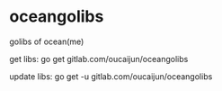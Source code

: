 # oceangolibs
golibs of ocean(me)


get libs:
go get gitlab.com/oucaijun/oceangolibs

update libs:
go get -u gitlab.com/oucaijun/oceangolibs
